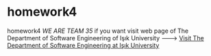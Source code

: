 # homework4
homework4
*WE ARE TEAM 35*
if you want visit web page of The Department of Software Engineering of Işık University --->
[Visit The Department of Software Engineering at Işık University](https://www.isikun.edu.tr/akademik/muhendislik-fakultesi/bolumler-ve-programlar/bilgisayar-muhendisligi/programlar/lisans-programi/yazilim-muhendisligi)

